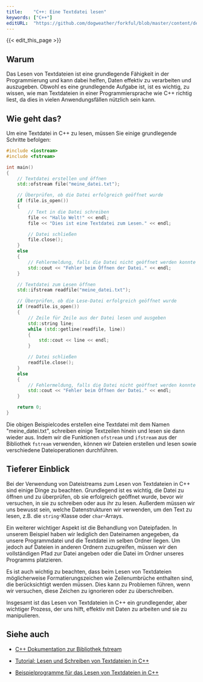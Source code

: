 ```yaml
---
title:    "C++: Eine Textdatei lesen"
keywords: ["C++"]
editURL:  "https://github.com/dogweather/forkful/blob/master/content/de/cpp/reading-a-text-file.md"
---
```


{{< edit_this_page >}}

## Warum

Das Lesen von Textdateien ist eine grundlegende Fähigkeit in der Programmierung und kann dabei helfen, Daten effektiv zu verarbeiten und auszugeben. Obwohl es eine grundlegende Aufgabe ist, ist es wichtig, zu wissen, wie man Textdateien in einer Programmiersprache wie C++ richtig liest, da dies in vielen Anwendungsfällen nützlich sein kann.

## Wie geht das?

Um eine Textdatei in C++ zu lesen, müssen Sie einige grundlegende Schritte befolgen:

```C++
#include <iostream>
#include <fstream>

int main()
{
    // Textdatei erstellen und öffnen
    std::ofstream file("meine_datei.txt");

    // Überprüfen, ob die Datei erfolgreich geöffnet wurde
    if (file.is_open()) 
    {
        // Text in die Datei schreiben
        file << "Hallo Welt!" << endl;
        file << "Dies ist eine Textdatei zum Lesen." << endl;

        // Datei schließen
        file.close();
    }
    else 
    {
        // Fehlermeldung, falls die Datei nicht geöffnet werden konnte
        std::cout << "Fehler beim Öffnen der Datei." << endl;
    }

    // Textdatei zum Lesen öffnen
    std::ifstream readfile("meine_datei.txt");

    // Überprüfen, ob die Lese-Datei erfolgreich geöffnet wurde
    if (readfile.is_open()) 
    {
        // Zeile für Zeile aus der Datei lesen und ausgeben
        std::string line;
        while (std::getline(readfile, line)) 
        {
            std::cout << line << endl;
        }

        // Datei schließen
        readfile.close();
    }
    else 
    {
        // Fehlermeldung, falls die Datei nicht geöffnet werden konnte
        std::cout << "Fehler beim Öffnen der Datei." << endl;
    }

    return 0;
}
```

Die obigen Beispielcodes erstellen eine Textdatei mit dem Namen "meine_datei.txt", schreiben einige Textzeilen hinein und lesen sie dann wieder aus. Indem wir die Funktionen `ofstream` und `ifstream` aus der Bibliothek `fstream` verwenden, können wir Dateien erstellen und lesen sowie verschiedene Dateioperationen durchführen.

## Tieferer Einblick

Bei der Verwendung von Dateistreams zum Lesen von Textdateien in C++ sind einige Dinge zu beachten. Grundlegend ist es wichtig, die Datei zu öffnen und zu überprüfen, ob sie erfolgreich geöffnet wurde, bevor wir versuchen, in sie zu schreiben oder aus ihr zu lesen. Außerdem müssen wir uns bewusst sein, welche Datenstrukturen wir verwenden, um den Text zu lesen, z.B. die `string`-Klasse oder `char`-Arrays.

Ein weiterer wichtiger Aspekt ist die Behandlung von Dateipfaden. In unserem Beispiel haben wir lediglich den Dateinamen angegeben, da unsere Programmdatei und die Textdatei im selben Ordner liegen. Um jedoch auf Dateien in anderen Ordnern zuzugreifen, müssen wir den vollständigen Pfad zur Datei angeben oder die Datei im Ordner unseres Programms platzieren.

Es ist auch wichtig zu beachten, dass beim Lesen von Textdateien möglicherweise Formatierungszeichen wie Zeilenumbrüche enthalten sind, die berücksichtigt werden müssen. Dies kann zu Problemen führen, wenn wir versuchen, diese Zeichen zu ignorieren oder zu überschreiben.

Insgesamt ist das Lesen von Textdateien in C++ ein grundlegender, aber wichtiger Prozess, der uns hilft, effektiv mit Daten zu arbeiten und sie zu manipulieren.

## Siehe auch

- [C++ Dokumentation zur Bibliothek fstream](https://www.cplusplus.com/reference/fstream/)

- [Tutorial: Lesen und Schreiben von Textdateien in C++](https://www.tutorialspoint.com/cplusplus/reading_from_file.htm)

- [Beispielprogramme für das Lesen von Textdateien in C++](https://www.programiz.com/cpp-programming/examples/read-file)